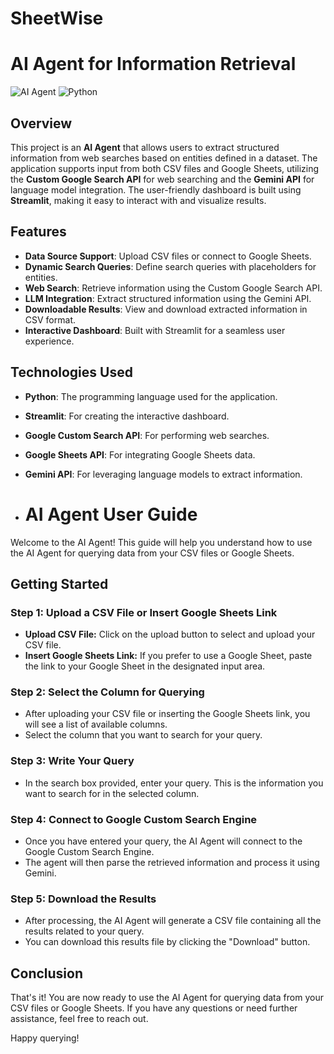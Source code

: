 # SheetWise
# AI Agent for Information Retrieval

![AI Agent](https://img.shields.io/badge/Streamlit-1.0.0-brightgreen) ![Python](https://img.shields.io/badge/Python-3.8%2B-blue)

## Overview

This project is an **AI Agent** that allows users to extract structured information from web searches based on entities defined in a dataset. The application supports input from both CSV files and Google Sheets, utilizing the **Custom Google Search API** for web searching and the **Gemini API** for language model integration. The user-friendly dashboard is built using **Streamlit**, making it easy to interact with and visualize results.

## Features

- **Data Source Support**: Upload CSV files or connect to Google Sheets.
- **Dynamic Search Queries**: Define search queries with placeholders for entities.
- **Web Search**: Retrieve information using the Custom Google Search API.
- **LLM Integration**: Extract structured information using the Gemini API.
- **Downloadable Results**: View and download extracted information in CSV format.
- **Interactive Dashboard**: Built with Streamlit for a seamless user experience.

## Technologies Used

- **Python**: The programming language used for the application.
- **Streamlit**: For creating the interactive dashboard.
- **Google Custom Search API**: For performing web searches.
- **Google Sheets API**: For integrating Google Sheets data.
- **Gemini API**: For leveraging language models to extract information.

- # AI Agent User Guide

Welcome to the AI Agent! This guide will help you understand how to use the AI Agent for querying data from your CSV files or Google Sheets.

## Getting Started

### Step 1: Upload a CSV File or Insert Google Sheets Link

- **Upload CSV File:** Click on the upload button to select and upload your CSV file.
- **Insert Google Sheets Link:** If you prefer to use a Google Sheet, paste the link to your Google Sheet in the designated input area.

### Step 2: Select the Column for Querying

- After uploading your CSV file or inserting the Google Sheets link, you will see a list of available columns.
- Select the column that you want to search for your query.

### Step 3: Write Your Query

- In the search box provided, enter your query. This is the information you want to search for in the selected column.

### Step 4: Connect to Google Custom Search Engine

- Once you have entered your query, the AI Agent will connect to the Google Custom Search Engine.
- The agent will then parse the retrieved information and process it using Gemini.

### Step 5: Download the Results

- After processing, the AI Agent will generate a CSV file containing all the results related to your query.
- You can download this results file by clicking the "Download" button.

## Conclusion

That's it! You are now ready to use the AI Agent for querying data from your CSV files or Google Sheets. If you have any questions or need further assistance, feel free to reach out.

Happy querying!



